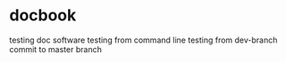 # docbook
testing doc software
testing from command line
testing from dev-branch
commit to master branch
